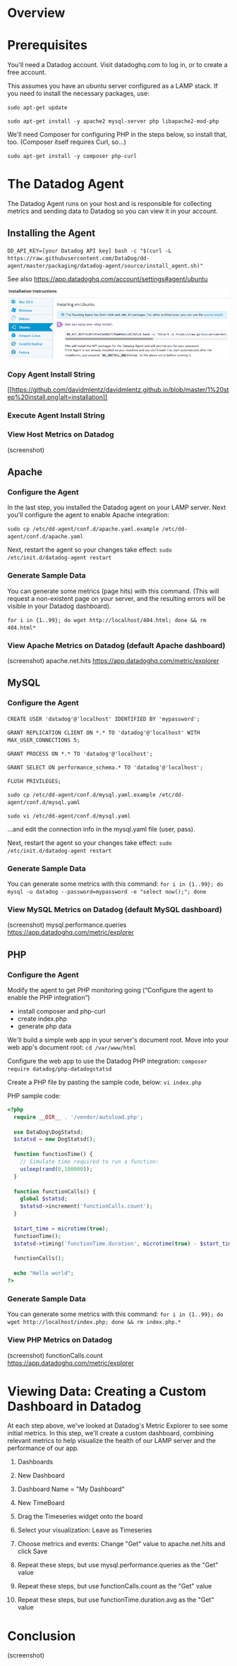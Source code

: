 # Overview

# Prerequisites

You'll need a Datadog account. Visit datadoghq.com to log in, or to create a free account.

This assumes you have an ubuntu server configured as a LAMP stack. If you need to install the necessary 
packages, use:

`sudo apt-get update`

`sudo apt-get install -y apache2 mysql-server php libapache2-mod-php`

We'll need Composer for configuring PHP in the steps below, so install that, too. (Composer itself requires Curl, so...)

`sudo apt-get install -y composer php-curl`

# The Datadog Agent

The Datadog Agent runs on your host and is responsible for collecting metrics and sending data to Datadog so you can view it in your account.

## Installing the Agent

`DD_API_KEY=[your Datadog API key] bash -c "$(curl -L https://raw.githubusercontent.com/DataDog/dd-agent/master/packaging/datadog-agent/source/install_agent.sh)"`

See also https://app.datadoghq.com/account/settings#agent/ubuntu

![here is an image](https://github.com/davidmlentz/davidmlentz.github.io/blob/master/1%20step%20install.png "One-step agent installation")

### Copy Agent Install String

[[https://github.com/davidmlentz/davidmlentz.github.io/blob/master/1%20step%20install.png|alt=installation]]

### Execute Agent Install String

### View Host Metrics on Datadog


(screenshot)

## Apache
 
### Configure the Agent

In the last step, you installed the Datadog agent on your LAMP server. Next you'll configure the agent to enable Apache integration:

`sudo cp /etc/dd-agent/conf.d/apache.yaml.example /etc/dd-agent/conf.d/apache.yaml`

Next, restart the agent so your changes take effect:
`sudo /etc/init.d/datadog-agent restart`

### Generate Sample Data

You can generate some metrics (page hits) with this command. (This will request a non-existent page on your server, and the resulting errors will be visible in your Datadog dashboard).

`for i in {1..99}; do wget http://localhost/404.html; done && rm 404.html*`

### View Apache Metrics on Datadog (default Apache dashboard)

(screenshot)
apache.net.hits
https://app.datadoghq.com/metric/explorer

## MySQL

### Configure the Agent

`CREATE USER 'datadog'@'localhost' IDENTIFIED BY 'mypassword';`

`GRANT REPLICATION CLIENT ON *.* TO 'datadog'@'localhost' WITH MAX_USER_CONNECTIONS 5;`

`GRANT PROCESS ON *.* TO 'datadog'@'localhost';`

`GRANT SELECT ON performance_schema.* TO 'datadog'@'localhost';`

`FLUSH PRIVILEGES;`

`sudo cp /etc/dd-agent/conf.d/mysql.yaml.example /etc/dd-agent/conf.d/mysql.yaml`

`sudo vi /etc/dd-agent/conf.d/mysql.yaml`

...and edit the connection info in the mysql.yaml file (user, pass).

Next, restart the agent so your changes take effect:
`sudo /etc/init.d/datadog-agent restart`

### Generate Sample Data

You can generate some metrics with this command:
`for i in {1..99}; do mysql -u datadog --password=mypassword -e "select now();"; done`

### View MySQL Metrics on Datadog (default MySQL dashboard)

(screenshot)
mysql.performance.queries
https://app.datadoghq.com/metric/explorer

## PHP 

### Configure the Agent

Modify the agent to get PHP monitoring going (“Configure the agent to enable the PHP integration”)

 - install composer and php-curl
 - create index.php
 - generate php data


We'll build a simple web app in your server's document root. Move into your web app's document root:
`cd /var/www/html`

Configure the web app to use the Datadog PHP integration:
`composer require datadog/php-datadogstatsd`

Create a PHP file by pasting the sample code, below:
`vi index.php`

PHP sample code:
```php
<?php
  require __DIR__ . '/vendor/autoload.php';
 
  use DataDog\DogStatsd;
  $statsd = new DogStatsd();

  function functionTime() {
    // Simulate time required to run a function:
    usleep(rand(0,100000));
  }

  function functionCalls() {
    global $statsd;
    $statsd->increment('functionCalls.count');
  }

  $start_time = microtime(true);
  functionTime();
  $statsd->timing('functionTime.duration', microtime(true) - $start_time);

  functionCalls();
  
  echo "Hello world";
?>
```

### Generate Sample Data

You can generate some metrics with this command:
`for i in {1..99}; do wget http://localhost/index.php; done && rm index.php.*`

### View PHP Metrics on Datadog

(screenshot)
functionCalls.count
https://app.datadoghq.com/metric/explorer

# Viewing Data: Creating a Custom Dashboard in Datadog

At each step above, we've looked at Datadog's Metric Explorer to see some initial metrics. In this step, we'll create a custom dashboard, combining relevant metrics to help visualize the health of our LAMP server and the performance of our app.

1. Dashboards
1. New Dashboard
1. Dashboard Name = "My Dashboard"
1. New TimeBoard

1. Drag the Timeseries widget onto the board
1. Select your visualization: Leave as Timeseries
1. Choose metrics and events: Change "Get" value to apache.net.hits and click Save
1. Repeat these steps, but use mysql.performance.queries as the "Get" value
1. Repeat these steps, but use functionCalls.count as the "Get" value
1. Repeat these steps, but use functionTime.duration.avg as the "Get" value

# Conclusion
(screenshot)
